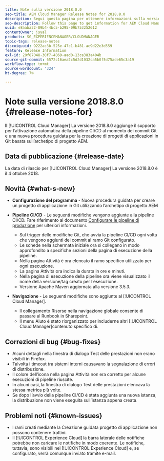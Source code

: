 ```yaml
---
title: Note sulla versione 2018.8.0
seo-title: AEM Cloud Manager Release Notes for 2018.8.0
description: Segui questa pagina per ottenere informazioni sulla versione 2018.8.0 di Cloud Manager.
seo-description: Follow this page to get information for AEM Cloud Manager Release 2018.8.0.
uuid: e8aaba32-89b4-4bc5-b295-09b753252612
contentOwner: jsyal
products: SG_EXPERIENCEMANAGER/CLOUDMANAGER
topic-tags: release-notes
discoiquuid: 9222ac3b-525e-47c1-b481-ac9d22e3d559
feature: Release Information
exl-id: 20f87048-30f7-4869-aad0-13ca383a404b
source-git-commit: 6572c16aea2c5d2d1032ca5b0f5d75ade65c3a19
workflow-type: tm+mt
source-wordcount: '324'
ht-degree: 7%

---
```


# Note sulla versione 2018.8.0 {#release-notes-for}

Il [!UICONTROL Cloud Manager] La versione 2018.8.0 aggiunge il supporto per l’attivazione automatica della pipeline CI/CD al momento dei commit Git e una nuova procedura guidata per la creazione di progetti di applicazioni in Git basata sull’archetipo di progetto AEM.

## Data di pubblicazione {#release-date}

La data di rilascio per [!UICONTROL Cloud Manager] La versione 2018.8.0 è il 4 ottobre 2018.

## Novità {#what-s-new}

* **Configurazione del programma** - Nuova procedura guidata per creare un progetto di applicazione in Git utilizzando l’archetipo di progetto AEM

* **Pipeline CI/CD** - Le seguenti modifiche vengono aggiunte alla pipeline CI/CD. Fare riferimento al documento [Configurare le pipeline di produzione](/help/using/production-pipelines.md) per ulteriori informazioni.

   * Sul trigger delle modifiche Git, che avvia la pipeline CI/CD ogni volta che vengono aggiunti dei commit al ramo Git configurato.
   * Le schede nella schermata iniziale ora si collegano in modo approfondito a specifiche sezioni della pagina di esecuzione della pipeline.
   * Nella pagina Attività è ora elencato il ramo specifico utilizzato per ogni esecuzione.
   * La pagina Attività ora indica la durata in ore e minuti.
   * Nella pagina di esecuzione della pipeline ora viene visualizzato il nome della versione/tag creato per l’esecuzione.
   * Versione Apache Maven aggiornata alla versione 3.5.3.

* **Navigazione** - Le seguenti modifiche sono aggiunte al [!UICONTROL Cloud Manager].

   * Il collegamento Risorse nella navigazione globale consente di passare al Runbook in Sharepoint.
   * Il menu Aiuto è stato riorganizzato per includerne altri [!UICONTROL Cloud Manager]contenuto specifico di.

## Correzioni di bug {#bug-fixes}

* Alcuni dettagli nella finestra di dialogo Test delle prestazioni non erano visibili in Firefox.
* Talvolta i timeout tra sistemi interni causavano la segnalazione di errori di distribuzione.
* Il colore dell’icona nella pagina Attività non era corretto per alcune esecuzioni di pipeline riuscite.
* In alcuni casi, la finestra di dialogo Test delle prestazioni elencava la stessa metrica più volte.
* Se dopo l’avvio della pipeline CI/CD è stata aggiunta una nuova istanza, la distribuzione non viene eseguita sull’istanza appena creata.

## Problemi noti {#known-issues}

* I rami creati mediante la Creazione guidata progetto di applicazione non possono contenere trattini.
* Il [!UICONTROL Experience Cloud] la barra laterale delle notifiche potrebbe non caricare le notifiche in modo coerente. Le notifiche, tuttavia, sono visibili nel [!UICONTROL Experience Cloud] e, se configurato, verrà comunque inviato tramite e-mail.
